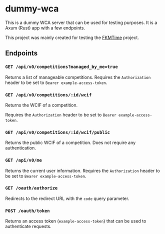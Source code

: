 # dummy-wca

This is a dummy WCA server that can be used for testing purposes. It is a Axum (Rust) app with a few endpoints.

This project was mainly created for testing the [FKMTime](https://github.com/FKMTime/FKMTime) project.

## Endpoints

### `GET /api/v0/competitions?managed_by_me=true`

Returns a list of manageable competitions. Requires the `Authorization` header to be set to `Bearer example-access-token`.

### `GET /api/v0/competitions/:id/wcif`

Returns the WCIF of a competition.

Requires the `Authorization` header to be set to `Bearer example-access-token`.

### `GET /api/v0/competitions/:id/wcif/public`

Returns the public WCIF of a competition. Does not require any authentication.

### `GET /api/v0/me`

Returns the current user information. Requires the `Authorization` header to be set to `Bearer example-access-token`.

### `GET /oauth/authorize`

Redirects to the redirect URL with the `code` query parameter.

### `POST /oauth/token`

Returns an access token (`example-access-token`) that can be used to authenticate requests.


